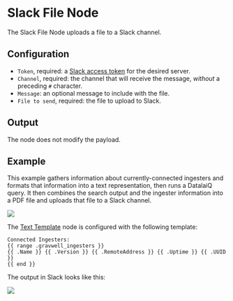 # Slack File Node

The Slack File Node uploads a file to a Slack channel.

## Configuration

* `Token`, required: a [Slack access token](https://api.slack.com/authentication/token-types) for the desired server.
* `Channel`, required: the channel that will receive the message, *without* a preceding `#` character.
* `Message`: an optional message to include with the file.
* `File to send`, required: the file to upload to Slack.

## Output

The node does not modify the payload.

## Example

This example gathers information about currently-connected ingesters and formats that information into a text representation, then runs a DatalaiQ query. It then combines the search output and the ingester information into a PDF file and uploads that file to a Slack channel.

![](slackfile-example.png)

The [Text Template](template.md) node is configured with the following template:

```
Connected Ingesters:
{{ range .gravwell_ingesters }}
{{ .Name }} {{ .Version }} {{ .RemoteAddress }} {{ .Uptime }} {{ .UUID }}
{{ end }}
```

The output in Slack looks like this:

![](slackfile-output.png)
